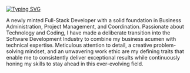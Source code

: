 
[![Typing SVG](https://readme-typing-svg.demolab.com?font=Fira+Code&weight=600&size=35&pause=1000&color=F7272D&center=true&vCenter=true&width=435&lines=Shatha+Morales)](https://git.io/typing-svg)

A newly minted Full-Stack Developer with a solid foundation in Business Administration, Project Management, and Coordination. Passionate about Technology and Coding, I have made a deliberate transition into the Software Development Industry to combine my business acumen with technical expertise. Meticulous attention to detail, a creative problem-solving mindset, and an unwavering work ethic are my defining traits that enable me to consistently deliver exceptional results while continuously honing my skills to stay ahead in this ever-evolving field.
